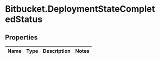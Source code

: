# Bitbucket.DeploymentStateCompletedStatus

## Properties

Name | Type | Description | Notes
------------ | ------------- | ------------- | -------------


